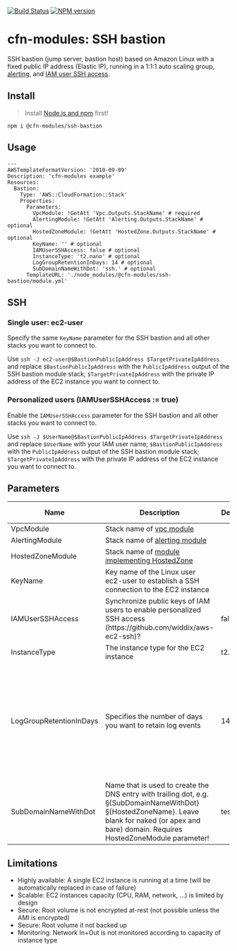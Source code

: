 [![Build Status](https://travis-ci.org/cfn-modules/ssh-bastion.svg?branch=master)](https://travis-ci.org/cfn-modules/ssh-bastion)
[![NPM version](https://img.shields.io/npm/v/@cfn-modules/ssh-bastion.svg)](https://www.npmjs.com/package/@cfn-modules/ssh-bastion)

# cfn-modules: SSH bastion

SSH bastion (jump server, bastion host) based on Amazon Linux with a fixed public IP address (Elastic IP), running in a 1:1:1 auto scaling group, [alerting](https://www.npmjs.com/package/@cfn-modules/alerting), and [IAM user SSH access](https://github.com/widdix/aws-ec2-ssh).


## Install

> Install [Node.js and npm](https://nodejs.org/) first!

```
npm i @cfn-modules/ssh-bastion
```

## Usage

```
---
AWSTemplateFormatVersion: '2010-09-09'
Description: 'cfn-modules example'
Resources:
  Bastion:
    Type: 'AWS::CloudFormation::Stack'
    Properties:
      Parameters:
        VpcModule: !GetAtt 'Vpc.Outputs.StackName' # required
        AlertingModule: !GetAtt 'Alerting.Outputs.StackName' # optional
        HostedZoneModule: !GetAtt 'HostedZone.Outputs.StackName' # optional
        KeyName: '' # optional
        IAMUserSSHAccess: false # optional
        InstanceType: 't2.nano' # optional
        LogGroupRetentionInDays: 14 # optional
        SubDomainNameWithDot: 'ssh.' # optional
      TemplateURL: './node_modules/@cfn-modules/ssh-bastion/module.yml'
```

## SSH

### Single user: ec2-user

Specify the same `KeyName` parameter for the SSH bastion and all other stacks you want to connect to.

Use `ssh -J ec2-user@$BastionPublicIpAddress $TargetPrivateIpAddress` and replace `$BastionPublicIpAddress` with the `PublicIpAddress` output of the SSH bastion module stack; `$TargetPrivateIpAddress` with the private IP address of the EC2 instance you want to connect to.

### Personalized users (IAMUserSSHAccess := true)

Enable the `IAMUserSSHAccess` parameter for the SSH bastion and all other stacks you want to connect to.

Use `ssh -J $UserName@$BastionPublicIpAddress $TargetPrivateIpAddress` and replace `$UserName` with your IAM user name; `$BastionPublicIpAddress` with the `PublicIpAddress` output of the SSH bastion module stack; `$TargetPrivateIpAddress` with the private IP address of the EC2 instance you want to connect to.

## Parameters

<table>
  <thead>
    <tr>
      <th>Name</th>
      <th>Description</th>
      <th>Default</th>
      <th>Required?</th>
      <th>Allowed values</th>
    </tr>
  </thead>
  <tbody>
    <tr>
      <td>VpcModule</td>
      <td>Stack name of <a href="https://www.npmjs.com/package/@cfn-modules/vpc">vpc module</a></td>
      <td></td>
      <td>yes</td>
      <td></td>
    </tr>
    <tr>
      <td>AlertingModule</td>
      <td>Stack name of <a href="https://www.npmjs.com/package/@cfn-modules/alerting">alerting module</a></td>
      <td></td>
      <td>no</td>
      <td></td>
    </tr>
    <tr>
      <td>HostedZoneModule</td>
      <td>Stack name of <a href="https://www.npmjs.com/search?q=keywords:cfn-modules:HostedZone">module implementing HostedZone</a></td>
      <td></td>
      <td>no</td>
      <td></td>
    </tr>
    <tr>
      <td>KeyName</td>
      <td>Key name of the Linux user ec2-user to establish a SSH connection to the EC2 instance</td>
      <td></td>
      <td>no</td>
      <td></td>
    </tr>
    <tr>
      <td>IAMUserSSHAccess</td>
      <td>Synchronize public keys of IAM users to enable personalized SSH access (https://github.com/widdix/aws-ec2-ssh)?</td>
      <td>false</td>
      <td>no</td>
      <td>[true, false]</td>
    </tr>
    <tr>
      <td>InstanceType</td>
      <td>The instance type for the EC2 instance</td>
      <td>t2.nano</td>
      <td>no</td>
      <td></td>
    </tr>
    <tr>
    <tr>
      <td>LogGroupRetentionInDays</td>
      <td>Specifies the number of days you want to retain log events</td>
      <td>14</td>
      <td>no</td>
      <td>[1, 3, 5, 7, 14, 30, 60, 90, 120, 150, 180, 365, 400, 545, 731, 1827, 3653]</td>
    </tr>
    <tr>
      <td>SubDomainNameWithDot</td>
      <td>Name that is used to create the DNS entry with trailing dot, e.g. §{SubDomainNameWithDot}§{HostedZoneName}. Leave blank for naked (or apex and bare) domain. Requires HostedZoneModule parameter!</td>
      <td>test.</td>
      <td>no</td>
      <td></td>
    </tr>
  </tbody>
</table>

## Limitations

* Highly available: A single EC2 instance is running at a time (will be automatically replaced in case of failure)
* Scalable: EC2 instances capacity (CPU, RAM, network, ...) is limited by design
* Secure: Root volume is not encrypted at-rest (not possible unless the AMI is encrypted)
* Secure: Root volume it not backed up
* Monitoring: Network In+Out is not monitored according to capacity of instance type
